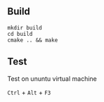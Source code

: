 ## Build

```
mkdir build
cd build
cmake .. && make
```
## Test
	
 Test on ununtu virtual machine

 `Ctrl` + `Alt` + `F3`

